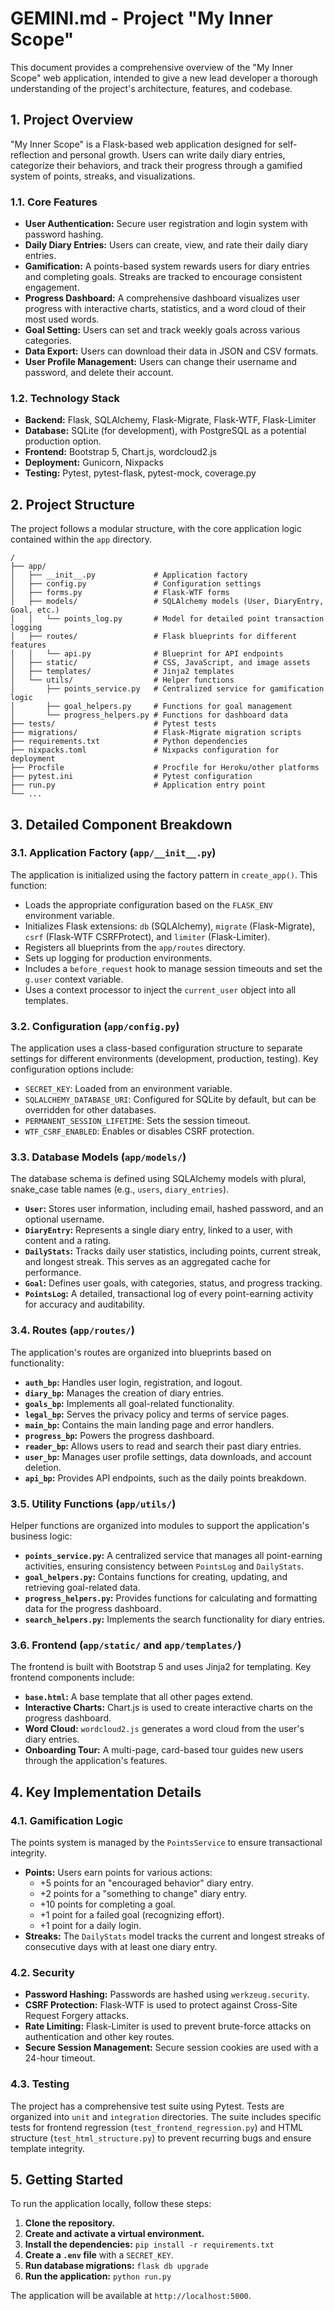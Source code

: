 # GEMINI.md - Project "My Inner Scope"

This document provides a comprehensive overview of the "My Inner Scope" web application, intended to give a new lead developer a thorough understanding of the project's architecture, features, and codebase.

## 1. Project Overview

"My Inner Scope" is a Flask-based web application designed for self-reflection and personal growth. Users can write daily diary entries, categorize their behaviors, and track their progress through a gamified system of points, streaks, and visualizations.

### 1.1. Core Features

*   **User Authentication:** Secure user registration and login system with password hashing.
*   **Daily Diary Entries:** Users can create, view, and rate their daily diary entries.
*   **Gamification:** A points-based system rewards users for diary entries and completing goals. Streaks are tracked to encourage consistent engagement.
*   **Progress Dashboard:** A comprehensive dashboard visualizes user progress with interactive charts, statistics, and a word cloud of their most used words.
*   **Goal Setting:** Users can set and track weekly goals across various categories.
*   **Data Export:** Users can download their data in JSON and CSV formats.
*   **User Profile Management:** Users can change their username and password, and delete their account.

### 1.2. Technology Stack

*   **Backend:** Flask, SQLAlchemy, Flask-Migrate, Flask-WTF, Flask-Limiter
*   **Database:** SQLite (for development), with PostgreSQL as a potential production option.
*   **Frontend:** Bootstrap 5, Chart.js, wordcloud2.js
*   **Deployment:** Gunicorn, Nixpacks
*   **Testing:** Pytest, pytest-flask, pytest-mock, coverage.py

## 2. Project Structure

The project follows a modular structure, with the core application logic contained within the `app` directory.

```
/
├── app/
│   ├── __init__.py             # Application factory
│   ├── config.py               # Configuration settings
│   ├── forms.py                # Flask-WTF forms
│   ├── models/                 # SQLAlchemy models (User, DiaryEntry, Goal, etc.)
│   │   └── points_log.py       # Model for detailed point transaction logging
│   ├── routes/                 # Flask blueprints for different features
│   │   └── api.py              # Blueprint for API endpoints
│   ├── static/                 # CSS, JavaScript, and image assets
│   ├── templates/              # Jinja2 templates
│   └── utils/                  # Helper functions
│       ├── points_service.py   # Centralized service for gamification logic
│       ├── goal_helpers.py     # Functions for goal management
│       └── progress_helpers.py # Functions for dashboard data
├── tests/                      # Pytest tests
├── migrations/                 # Flask-Migrate migration scripts
├── requirements.txt            # Python dependencies
├── nixpacks.toml               # Nixpacks configuration for deployment
├── Procfile                    # Procfile for Heroku/other platforms
├── pytest.ini                  # Pytest configuration
├── run.py                      # Application entry point
└── ...
```

## 3. Detailed Component Breakdown

### 3.1. Application Factory (`app/__init__.py`)

The application is initialized using the factory pattern in `create_app()`. This function:

*   Loads the appropriate configuration based on the `FLASK_ENV` environment variable.
*   Initializes Flask extensions: `db` (SQLAlchemy), `migrate` (Flask-Migrate), `csrf` (Flask-WTF CSRFProtect), and `limiter` (Flask-Limiter).
*   Registers all blueprints from the `app/routes` directory.
*   Sets up logging for production environments.
*   Includes a `before_request` hook to manage session timeouts and set the `g.user` context variable.
*   Uses a context processor to inject the `current_user` object into all templates.

### 3.2. Configuration (`app/config.py`)

The application uses a class-based configuration structure to separate settings for different environments (development, production, testing). Key configuration options include:

*   `SECRET_KEY`: Loaded from an environment variable.
*   `SQLALCHEMY_DATABASE_URI`: Configured for SQLite by default, but can be overridden for other databases.
*   `PERMANENT_SESSION_LIFETIME`: Sets the session timeout.
*   `WTF_CSRF_ENABLED`: Enables or disables CSRF protection.

### 3.3. Database Models (`app/models/`)

The database schema is defined using SQLAlchemy models with plural, snake_case table names (e.g., `users`, `diary_entries`).

*   **`User`:** Stores user information, including email, hashed password, and an optional username.
*   **`DiaryEntry`:** Represents a single diary entry, linked to a user, with content and a rating.
*   **`DailyStats`:** Tracks daily user statistics, including points, current streak, and longest streak. This serves as an aggregated cache for performance.
*   **`Goal`:** Defines user goals, with categories, status, and progress tracking.
*   **`PointsLog`:** A detailed, transactional log of every point-earning activity for accuracy and auditability.

### 3.4. Routes (`app/routes/`)

The application's routes are organized into blueprints based on functionality:

*   **`auth_bp`:** Handles user login, registration, and logout.
*   **`diary_bp`:** Manages the creation of diary entries.
*   **`goals_bp`:** Implements all goal-related functionality.
*   **`legal_bp`:** Serves the privacy policy and terms of service pages.
*   **`main_bp`:** Contains the main landing page and error handlers.
*   **`progress_bp`:** Powers the progress dashboard.
*   **`reader_bp`:** Allows users to read and search their past diary entries.
*   **`user_bp`:** Manages user profile settings, data downloads, and account deletion.
*   **`api_bp`:** Provides API endpoints, such as the daily points breakdown.

### 3.5. Utility Functions (`app/utils/`)

Helper functions are organized into modules to support the application's business logic:

*   **`points_service.py`:** A centralized service that manages all point-earning activities, ensuring consistency between `PointsLog` and `DailyStats`.
*   **`goal_helpers.py`:** Contains functions for creating, updating, and retrieving goal-related data.
*   **`progress_helpers.py`:** Provides functions for calculating and formatting data for the progress dashboard.
*   **`search_helpers.py`:** Implements the search functionality for diary entries.

### 3.6. Frontend (`app/static/` and `app/templates/`)

The frontend is built with Bootstrap 5 and uses Jinja2 for templating. Key frontend components include:

*   **`base.html`:** A base template that all other pages extend.
*   **Interactive Charts:** Chart.js is used to create interactive charts on the progress dashboard.
*   **Word Cloud:** `wordcloud2.js` generates a word cloud from the user's diary entries.
*   **Onboarding Tour:** A multi-page, card-based tour guides new users through the application's features.

## 4. Key Implementation Details

### 4.1. Gamification Logic

The points system is managed by the `PointsService` to ensure transactional integrity.

*   **Points:** Users earn points for various actions:
    *   +5 points for an "encouraged behavior" diary entry.
    *   +2 points for a "something to change" diary entry.
    *   +10 points for completing a goal.
    *   +1 point for a failed goal (recognizing effort).
    *   +1 point for a daily login.
*   **Streaks:** The `DailyStats` model tracks the current and longest streaks of consecutive days with at least one diary entry.

### 4.2. Security

*   **Password Hashing:** Passwords are hashed using `werkzeug.security`.
*   **CSRF Protection:** Flask-WTF is used to protect against Cross-Site Request Forgery attacks.
*   **Rate Limiting:** Flask-Limiter is used to prevent brute-force attacks on authentication and other key routes.
*   **Secure Session Management:** Secure session cookies are used with a 24-hour timeout.

### 4.3. Testing

The project has a comprehensive test suite using Pytest. Tests are organized into `unit` and `integration` directories. The suite includes specific tests for frontend regression (`test_frontend_regression.py`) and HTML structure (`test_html_structure.py`) to prevent recurring bugs and ensure template integrity.

## 5. Getting Started

To run the application locally, follow these steps:

1.  **Clone the repository.**
2.  **Create and activate a virtual environment.**
3.  **Install the dependencies:** `pip install -r requirements.txt`
4.  **Create a `.env` file** with a `SECRET_KEY`.
5.  **Run database migrations:** `flask db upgrade`
6.  **Run the application:** `python run.py`

The application will be available at `http://localhost:5000`.